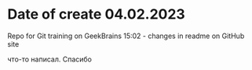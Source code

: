 # Date of create 04.02.2023
Repo for Git training on GeekBrains
15:02 - changes in readme on GitHub site 

что-то написал. Спасибо
